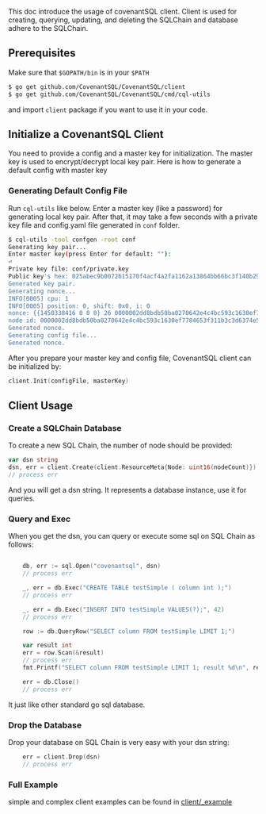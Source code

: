 This doc introduce the usage of covenantSQL client. Client is used for creating, querying, updating, and deleting the SQLChain and database adhere to the SQLChain.

## Prerequisites

Make sure that `$GOPATH/bin` is in your `$PATH`

```bash
$ go get github.com/CovenantSQL/CovenantSQL/client
$ go get github.com/CovenantSQL/CovenantSQL/cmd/cql-utils
```

and import `client` package if you want to use it in your code.


## Initialize a CovenantSQL Client

You need to provide a config and a master key for initialization. The master key is used to encrypt/decrypt local key pair. Here is how to generate a default config with master key

### Generating Default Config File

Run `cql-utils` like below. Enter a master key (like a password) for generating local key pair. After that, it may take a few seconds with a private key file and config.yaml file generated in `conf` folder.

```bash
$ cql-utils -tool confgen -root conf
Generating key pair...
Enter master key(press Enter for default: ""):
⏎
Private key file: conf/private.key
Public key's hex: 025abec9b0072615170f4acf4a2fa1162a13864bb66bc3f140b29f6bf50ceafc75
Generated key pair.
Generating nonce...
INFO[0005] cpu: 1
INFO[0005] position: 0, shift: 0x0, i: 0
nonce: {{1450338416 0 0 0} 26 0000002dd8bdb50ba0270642e4c4bc593c1630ef7784653f311b3c3d6374e514}
node id: 0000002dd8bdb50ba0270642e4c4bc593c1630ef7784653f311b3c3d6374e514
Generated nonce.
Generating config file...
Generated nonce.
```

After you prepare your master key and config file, CovenantSQL client can be initialized by:

```go
client.Init(configFile, masterKey)
```

## Client Usage

### Create a SQLChain Database

To create a new SQL Chain, the number of node should be provided:

```go
var dsn string
dsn, err = client.Create(client.ResourceMeta{Node: uint16(nodeCount)})
// process err
```
And you will get a dsn string. It represents a database instance, use it for queries.

### Query and Exec

When you get the dsn, you can query or execute some sql on SQL Chain as follows:

```go

	db, err := sql.Open("covenantsql", dsn)
	// process err

	_, err = db.Exec("CREATE TABLE testSimple ( column int );")
	// process err

	_, err = db.Exec("INSERT INTO testSimple VALUES(?);", 42)
	// process err

	row := db.QueryRow("SELECT column FROM testSimple LIMIT 1;")

	var result int
	err = row.Scan(&result)
	// process err
	fmt.Printf("SELECT column FROM testSimple LIMIT 1; result %d\n", result)

	err = db.Close()
	// process err

```
It just like other standard go sql database.

### Drop the Database

Drop your database on SQL Chain is very easy with your dsn string:

```go
	err = client.Drop(dsn)
	// process err
```

### Full Example

simple and complex client examples can be found in [client/_example](_example/)